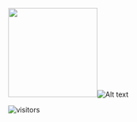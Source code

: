 <img height="180em" src="https://github-readme-stats.vercel.app/api?username=RedrixOne&show_icons=true&hide_border=true&&count_private=true&include_all_commits=true" />![Alt text](https://spotify-recently-played-readme.vercel.app/api?user=2jan4tsr1n1qab6wjachpftge)

![visitors](https://visitor-badge.glitch.me/badge?page_id=RedrixOne.id)
